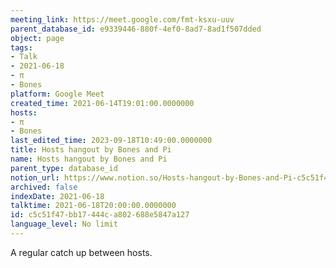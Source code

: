 ```yaml
---
meeting_link: https://meet.google.com/fmt-ksxu-uuv
parent_database_id: e9339446-880f-4ef0-8ad7-8ad1f507dded
object: page
tags:
- Talk
- 2021-06-18
- π
- Bones
platform: Google Meet
created_time: 2021-06-14T19:01:00.0000000
hosts:
- π
- Bones
last_edited_time: 2023-09-18T10:49:00.0000000
title: Hosts hangout by Bones and Pi
name: Hosts hangout by Bones and Pi
parent_type: database_id
notion_url: https://www.notion.so/Hosts-hangout-by-Bones-and-Pi-c5c51f47bb17444ca802688e5847a127
archived: false
indexDate: 2021-06-18
talktime: 2021-06-18T20:00:00.0000000
id: c5c51f47-bb17-444c-a802-688e5847a127
language_level: No limit
---
```


A regular catch up between hosts.


